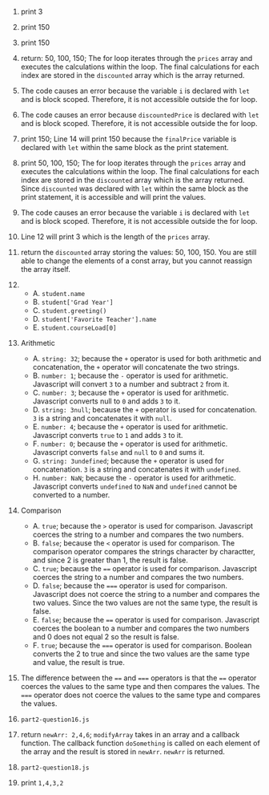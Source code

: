 1. print 3
2. print 150
3. print 150 
4. return: 50, 100, 150; The for loop iterates through the `prices` array and executes the calculations within the loop. The final calculations for each index are stored in the `discounted` array which is the array returned. 
5. The code causes an error because the variable `i` is declared with `let` and is block scoped. Therefore, it is not accessible outside the for loop. 
6. The code causes an error because `discountedPrice` is declared with `let` and is block scoped. Therefore, it is not accessible outside the for loop. 
7. print 150; Line 14 will print 150 because the `finalPrice` variable is declared with `let` within the same block as the print statement. 
8. print 50, 100, 150; The for loop iterates through the `prices` array and executes the calculations within the loop. The final calculations for each index are stored in the `discounted` array which is the array returned. Since `discounted` was declared with `let` within the same block as the print statement, it is accessible and will print the values. 
9. The code causes an error because the variable `i` is declared with `let` and is block scoped. Therefore, it is not accessible outside the for loop. 
10. Line 12 will print 3 which is the length of the `prices` array.
11. return the `discounted` array storing the values: 50, 100, 150. You are still able to change the elements of a const array, but you cannot reassign the array itself. 
12.
    - A. `student.name`
    - B. `student['Grad Year']`
    - C. `student.greeting()`
    - D. `student['Favorite Teacher'].name`
    - E. `student.courseLoad[0]`
13. Arithmetic 
    - A. `string: 32`; because the `+` operator is used for both arithmetic and concatenation, the `+` operator will concatenate the two strings.
    - B. `number: 1`; because the `-` operator is used for arithmetic. Javascript will convert `3` to a number and subtract `2` from it. 
    - C. `number: 3`; because the `+` operator is used for arithmetic. Javascript converts null to `0` and adds `3` to it.
    - D. `string: 3null`; because the `+` operator is used for concatenation. `3` is a string and concatenates it with `null`.
    - E. `number: 4`; because the `+` operator is used for arithmetic. Javascript converts `true` to `1` and adds `3` to it.
    - F. `number: 0`; because the `+` operator is used for arithmetic. Javascript converts `false` and `null` to `0` and sums it. 
    - G. `string: 3undefined`; because the `+` operator is used for concatenation. `3` is a string and concatenates it with `undefined`.
    - H. `number: NaN`; because the `-` operator is used for arithmetic. Javascript converts `undefined` to `NaN` and `undefined` cannot be converted to a number. 
14. Comparison
    - A. `true`; because the `>` operator is used for comparison. Javascript coerces the string to a number and compares the two numbers. 
    - B. `false`; because the `<` operator is used for comparison. The comparison operator compares the strings character by charactter, and since 2 is greater than 1, the result is false. 
    - C. `true`; because the `==` operator is used for comparison. Javascript coerces the string to a number and compares the two numbers.
    - D. `false`; because the `===` operator is used for comparison. Javascript does not coerce the string to a number and compares the two values. Since the two values are not the same type, the result is false. 
    - E. `false`; because the `==` operator is used for comparison. Javascript coerces the boolean to a number and compares the two numbers and 0 does not equal 2 so the result is false. 
    - F. `true`; because the `===` operator is used for comparison. Boolean converts the 2 to true and since the two values are the same type and value, the result is true. 

15. The difference between the `==` and `===` operators is that the `==` operator coerces the values to the same type and then compares the values. The `===` operator does not coerce the values to the same type and compares the values.

16. `part2-question16.js`
17. return `newArr: 2,4,6`; `modifyArray` takes in an array and a callback function. The callback function `doSomething` is called on each element of the array and the result is stored in `newArr`. `newArr` is returned. 
18. `part2-question18.js`
19. print `1,4,3,2`


